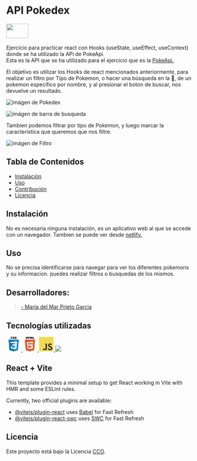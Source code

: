 # API Pokedex 

<img src = "../assets/Pokédex_logo.png" width="60" height="39">

Ejercicio para practicar react con Hooks (useState, useEffect, useContext) donde se ha utilizado la APi de PokeApi. <br> 
Esta es la API que se ha utilizado para el ejercicio que es la <a href="https://pokeapi.co/">PokeApi.</a>

El objetivo es utilizar los Hooks de react mencionados anteriormente, para realizar un filtro por Tipo de Pokemon, o hacer una búsqueda en la 🔎, de un pokemon especifico por nombre, y al presionar el boton de buscar, nos devuelve un resultado. <br>


![imágen de Pokedex](../apipokemon-react/src/assets/Pokedex_principal.png)

![imágen de barra de busqueda](../apipokemon-react/src/assets/Pokedex_barsearch.png)

Tambien podemos filtrar por tipo de Pokemon, y luego marcar la característica que queremos que nos filtre.
<br>


![imágen de Filtro](../apipokemon-react/src/assets/Pokédex_filter.png)




## Tabla de Contenidos

- [Instalación](#instalación)
- [Uso](#uso)
- [Contribución](#contribución)
- [Licencia](#licencia)

## Instalación

No es necesaria ninguna instalación, es un aplicativo web al que se accede con un navegador.
Tambien se puede ver desde <a href="https://apipokemon-react-ejercicio.netlify.app/"> netlify.</a> 

## Uso

No se precisa identificarse para navegar para ver los diferentes pokemons y su informacion. puedes realizar filtros o busquedas de los mismos.


## Desarrolladores:

> <a href="https://www.linkedin.com/in/mar-prieto-garcia/">- María del Mar Prieto Garcia</a>


## Tecnologías utilizadas

 <p align="left"> <a href="https://www.w3schools.com/css/" target="_blank" rel="noreferrer"> <img src="https://raw.githubusercontent.com/devicons/devicon/master/icons/css3/css3-original-wordmark.svg" alt="css3" width="40" height="40"/> </a> <a href="https://www.w3.org/html/" target="_blank" rel="noreferrer"> <img src="https://raw.githubusercontent.com/devicons/devicon/master/icons/html5/html5-original-wordmark.svg" alt="html5" width="40" height="40"/> </a> <a href="https://developer.mozilla.org/en-US/docs/Web/JavaScript" target="_blank" rel="noreferrer"> <img src="https://raw.githubusercontent.com/devicons/devicon/master/icons/javascript/javascript-original.svg" alt="javascript" width="40" height="40"/> <img src="../apipokemon-react/src/assets/react.svg"> </a></p>


## React + Vite

This template provides a minimal setup to get React working in Vite with HMR and some ESLint rules.

Currently, two official plugins are available:

- [@vitejs/plugin-react](https://github.com/vitejs/vite-plugin-react/blob/main/packages/plugin-react/README.md) uses [Babel](https://babeljs.io/) for Fast Refresh
- [@vitejs/plugin-react-swc](https://github.com/vitejs/vite-plugin-react-swc) uses [SWC](https://swc.rs/) for Fast Refresh

## Licencia

Este proyecto está bajo la Licencia [CCO](LICENSE).
